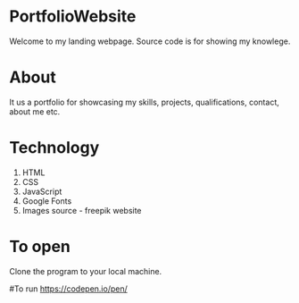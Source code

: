 # PortfolioWebsite
Welcome to my landing webpage. Source code is for showing my knowlege.

# About
It us a portfolio for showcasing my skills, projects, qualifications, contact, about me etc.

# Technology
1. HTML
2. CSS
3. JavaScript
4. Google Fonts
5. Images source - freepik website

# To open
Clone the program to your local machine.

#To run
https://codepen.io/pen/



